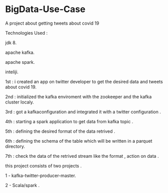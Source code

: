 # BigData-Use-Case
A project about getting tweets about covid 19 

Technologies Used :

jdk 8.

apache kafka.

apache spark.

inteliji.


1st : i created an app on twitter developer to get the desired data and tweets about covid 19.

2nd : initialized the kafka enviroment with the zookeeper and the kafka cluster localy.

3rd : got a kafkaconfiguration and integrated it with a twitter configuration .

4th : starting a spark application to get data from kafka topic .

5th : defining the desired format of the data retrived .

6th : defining the schema of the table which will be written in a parquet directory.

7th : check the data of the retrived stream like the format , action on data .

this project consists of two projects .

1 - kafka-twitter-producer-master.

2 - Scala/spark .

